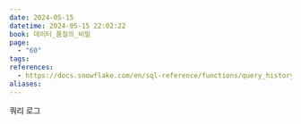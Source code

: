 ```yaml
---
date: 2024-05-15
datetime: 2024-05-15 22:02:22
book: 데이터_품질의_비밀
page:
  - "60"
tags: 
references:
  - https://docs.snowflake.com/en/sql-reference/functions/query_history
aliases:
---
```

쿼리 로그